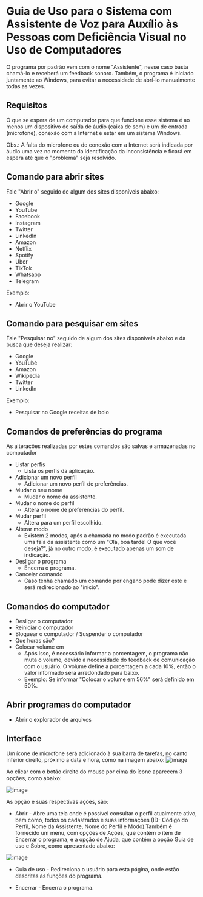 # Guia de Uso para o Sistema com Assistente de Voz para Auxílio às Pessoas com Deficiência Visual no Uso de Computadores

O programa por padrão vem com o nome "Assistente", nesse caso basta chamá-lo e receberá um feedback sonoro. Também, o programa é iniciado juntamente ao Windows, para evitar a necessidade de abrí-lo manualmente todas as vezes.

## Requisitos

O que se espera de um computador para que funcione esse sistema é ao menos um dispositivo de saída de áudio (caixa de som) e um de entrada (microfone), conexão com a Internet e estar em um sistema Windows.

Obs.: A falta do microfone ou de conexão com a Internet será indicada por áudio uma vez no momento da identificação da inconsistência e ficará em espera até que o "problema" seja resolvido.

## Comando para abrir sites
  
  Fale "Abrir o" seguido de algum dos sites disponíveis abaixo:
  
  - Google
  - YouTube
  - Facebook
  - Instagram
  - Twitter
  - LinkedIn
  - Amazon
  - Netflix
  - Spotify
  - Uber
  - TikTok
  - Whatsapp
  - Telegram
  
  Exemplo:
  - Abrir o YouTube
  
## Comando para pesquisar em sites

 Fale "Pesquisar no" seguido de algum dos sites disponíveis abaixo e da busca que deseja realizar:

  - Google
  - YouTube
  - Amazon
  - Wikipedia
  - Twitter
  - LinkedIn
  
  Exemplo:
  - Pesquisar no Google receitas de bolo
  
## Comandos de preferências do programa 

  As alterações realizadas por estes comandos são salvas e armazenadas no computador

  - Listar perfis 
      - Lista os perfis da aplicação.
  - Adicionar um novo perfil 
      - Adicionar um novo perfil de preferências.
  - Mudar o seu nome 
      - Mudar o nome da assistente.
  - Mudar o nome do perfil 
      - Altera o nome de preferências do perfil.
  - Mudar perfil 
      - Altera para um perfil escolhido.
  - Alterar modo 
      - Existem 2 modos, após a chamada no modo padrão é executada uma fala da assistente como um "Olá, boa tarde! O que você deseja?", já no outro modo, é executado apenas um som de indicação.
  - Desligar o programa
    - Encerra o programa.
  - Cancelar comando
    - Caso tenha chamado um comando por engano pode dizer este e será redirecionado ao "início".  

## Comandos do computador
  
  - Desligar o computador
  - Reiniciar o computador
  - Bloquear o computador / Suspender o computador
  - Que horas são?
  - Colocar volume em 
      - Após isso, é necessário informar a porcentagem, o programa não muta o volume, devido a necessidade do feedback de comunicação com o usuário. O volume define a porcentagem a cada 10%, então o valor informado será arredondado para baixo.
      - Exemplo: Se informar "Colocar o volume em 56%" será definido em 50%.
 
## Abrir programas do computador
  - Abrir o explorador de arquivos

## Interface
Um ícone de microfone será adicionado à sua barra de tarefas, no canto inferior direito, próximo a data e hora, como na imagem abaixo:
![image](https://user-images.githubusercontent.com/68817384/213927339-ec458e82-74b4-46be-a547-1c5efebf5319.png)

Ao clicar com o botão direito do mouse por cima do ícone aparecem 3 opções, como abaixo:  

![image](https://user-images.githubusercontent.com/68817384/213927565-1b3cc023-9259-4e94-b56d-7be8f7212303.png)

As opção e suas respectivas ações, são:
  - Abrir - Abre uma tela onde é possível consultar o perfil atualmente ativo, bem como, todos os cadastrados e suas informações (ID- Código do Perfil, Nome da Assistente, Nome do Perfil e Modo).Também é fornecido um menu, com opções de Ações, que contém o ítem de Encerrar o programa, e a opção de Ajuda, que contém a opção Guia de uso e Sobre, como apresentado abaixo:  
  
  ![image](https://user-images.githubusercontent.com/68817384/213927826-9b3a180c-75c9-453c-954b-3a9648807a61.png)
  
  - Guia de uso - Redireciona o usuário para esta página, onde estão descritas as funções do programa.  
    
  - Encerrar - Encerra o programa.


